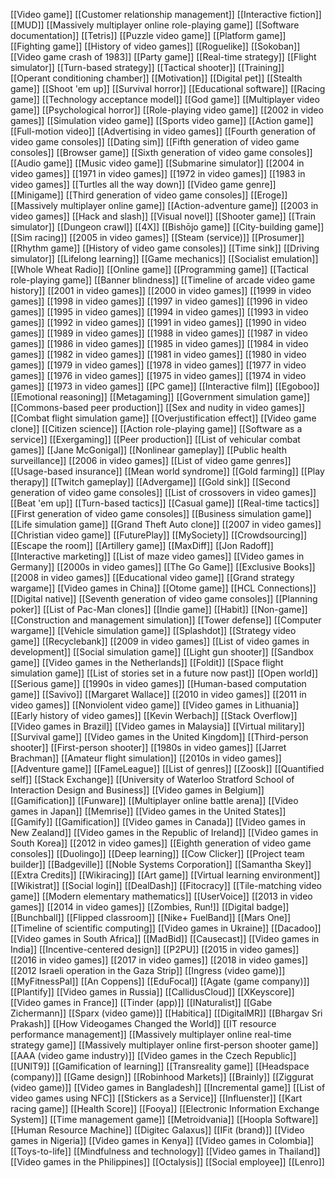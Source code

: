 [[Video game]]
[[Customer relationship management]]
[[Interactive fiction]]
[[MUD]]
[[Massively multiplayer online role-playing game]]
[[Software documentation]]
[[Tetris]]
[[Puzzle video game]]
[[Platform game]]
[[Fighting game]]
[[History of video games]]
[[Roguelike]]
[[Sokoban]]
[[Video game crash of 1983]]
[[Party game]]
[[Real-time strategy]]
[[Flight simulator]]
[[Turn-based strategy]]
[[Tactical shooter]]
[[Training]]
[[Operant conditioning chamber]]
[[Motivation]]
[[Digital pet]]
[[Stealth game]]
[[Shoot 'em up]]
[[Survival horror]]
[[Educational software]]
[[Racing game]]
[[Technology acceptance model]]
[[God game]]
[[Multiplayer video game]]
[[Psychological horror]]
[[Role-playing video game]]
[[2002 in video games]]
[[Simulation video game]]
[[Sports video game]]
[[Action game]]
[[Full-motion video]]
[[Advertising in video games]]
[[Fourth generation of video game consoles]]
[[Dating sim]]
[[Fifth generation of video game consoles]]
[[Browser game]]
[[Sixth generation of video game consoles]]
[[Audio game]]
[[Music video game]]
[[Submarine simulator]]
[[2004 in video games]]
[[1971 in video games]]
[[1972 in video games]]
[[1983 in video games]]
[[Turtles all the way down]]
[[Video game genre]]
[[Minigame]]
[[Third generation of video game consoles]]
[[Eroge]]
[[Massively multiplayer online game]]
[[Action-adventure game]]
[[2003 in video games]]
[[Hack and slash]]
[[Visual novel]]
[[Shooter game]]
[[Train simulator]]
[[Dungeon crawl]]
[[4X]]
[[Bishōjo game]]
[[City-building game]]
[[Sim racing]]
[[2005 in video games]]
[[Steam (service)]]
[[Prosumer]]
[[Rhythm game]]
[[History of video game consoles]]
[[Time sink]]
[[Driving simulator]]
[[Lifelong learning]]
[[Game mechanics]]
[[Socialist emulation]]
[[Whole Wheat Radio]]
[[Online game]]
[[Programming game]]
[[Tactical role-playing game]]
[[Banner blindness]]
[[Timeline of arcade video game history]]
[[2001 in video games]]
[[2000 in video games]]
[[1999 in video games]]
[[1998 in video games]]
[[1997 in video games]]
[[1996 in video games]]
[[1995 in video games]]
[[1994 in video games]]
[[1993 in video games]]
[[1992 in video games]]
[[1991 in video games]]
[[1990 in video games]]
[[1989 in video games]]
[[1988 in video games]]
[[1987 in video games]]
[[1986 in video games]]
[[1985 in video games]]
[[1984 in video games]]
[[1982 in video games]]
[[1981 in video games]]
[[1980 in video games]]
[[1979 in video games]]
[[1978 in video games]]
[[1977 in video games]]
[[1976 in video games]]
[[1975 in video games]]
[[1974 in video games]]
[[1973 in video games]]
[[PC game]]
[[Interactive film]]
[[Egoboo]]
[[Emotional reasoning]]
[[Metagaming]]
[[Government simulation game]]
[[Commons-based peer production]]
[[Sex and nudity in video games]]
[[Combat flight simulation game]]
[[Overjustification effect]]
[[Video game clone]]
[[Citizen science]]
[[Action role-playing game]]
[[Software as a service]]
[[Exergaming]]
[[Peer production]]
[[List of vehicular combat games]]
[[Jane McGonigal]]
[[Nonlinear gameplay]]
[[Public health surveillance]]
[[2006 in video games]]
[[List of video game genres]]
[[Usage-based insurance]]
[[Mean world syndrome]]
[[Gold farming]]
[[Play therapy]]
[[Twitch gameplay]]
[[Advergame]]
[[Gold sink]]
[[Second generation of video game consoles]]
[[List of crossovers in video games]]
[[Beat 'em up]]
[[Turn-based tactics]]
[[Casual game]]
[[Real-time tactics]]
[[First generation of video game consoles]]
[[Business simulation game]]
[[Life simulation game]]
[[Grand Theft Auto clone]]
[[2007 in video games]]
[[Christian video game]]
[[FuturePlay]]
[[MySociety]]
[[Crowdsourcing]]
[[Escape the room]]
[[Artillery game]]
[[MaxDiff]]
[[Jon Radoff]]
[[Interactive marketing]]
[[List of maze video games]]
[[Video games in Germany]]
[[2000s in video games]]
[[The Go Game]]
[[Exclusive Books]]
[[2008 in video games]]
[[Educational video game]]
[[Grand strategy wargame]]
[[Video games in China]]
[[Otome game]]
[[HCL Connections]]
[[Digital native]]
[[Seventh generation of video game consoles]]
[[Planning poker]]
[[List of Pac-Man clones]]
[[Indie game]]
[[Habit]]
[[Non-game]]
[[Construction and management simulation]]
[[Tower defense]]
[[Computer wargame]]
[[Vehicle simulation game]]
[[Splashdot]]
[[Strategy video game]]
[[Recyclebank]]
[[2009 in video games]]
[[List of video games in development]]
[[Social simulation game]]
[[Light gun shooter]]
[[Sandbox game]]
[[Video games in the Netherlands]]
[[Foldit]]
[[Space flight simulation game]]
[[List of stories set in a future now past]]
[[Open world]]
[[Serious game]]
[[1990s in video games]]
[[Human-based computation game]]
[[Savivo]]
[[Margaret Wallace]]
[[2010 in video games]]
[[2011 in video games]]
[[Nonviolent video game]]
[[Video games in Lithuania]]
[[Early history of video games]]
[[Kevin Werbach]]
[[Stack Overflow]]
[[Video games in Brazil]]
[[Video games in Malaysia]]
[[Virtual military]]
[[Survival game]]
[[Video games in the United Kingdom]]
[[Third-person shooter]]
[[First-person shooter]]
[[1980s in video games]]
[[Jarret Brachman]]
[[Amateur flight simulation]]
[[2010s in video games]]
[[Adventure game]]
[[FameLeague]]
[[List of genres]]
[[Zoosk]]
[[Quantified self]]
[[Stack Exchange]]
[[University of Waterloo Stratford School of Interaction Design and Business]]
[[Video games in Belgium]]
[[Gamification]]
[[Funware]]
[[Multiplayer online battle arena]]
[[Video games in Japan]]
[[Memrise]]
[[Video games in the United States]]
[[Gamify]]
[[Gamification]]
[[Video games in Canada]]
[[Video games in New Zealand]]
[[Video games in the Republic of Ireland]]
[[Video games in South Korea]]
[[2012 in video games]]
[[Eighth generation of video game consoles]]
[[Duolingo]]
[[Deep learning]]
[[Cow Clicker]]
[[Project team builder]]
[[Badgeville]]
[[Noble Systems Corporation]]
[[Samantha Skey]]
[[Extra Credits]]
[[Wikiracing]]
[[Art game]]
[[Virtual learning environment]]
[[Wikistrat]]
[[Social login]]
[[DealDash]]
[[Fitocracy]]
[[Tile-matching video game]]
[[Modern elementary mathematics]]
[[UserVoice]]
[[2013 in video games]]
[[2014 in video games]]
[[Zombies, Run!]]
[[Digital badge]]
[[Bunchball]]
[[Flipped classroom]]
[[Nike+ FuelBand]]
[[Mars One]]
[[Timeline of scientific computing]]
[[Video games in Ukraine]]
[[Dacadoo]]
[[Video games in South Africa]]
[[MadBid]]
[[Causecast]]
[[Video games in India]]
[[Incentive-centered design]]
[[P2PU]]
[[2015 in video games]]
[[2016 in video games]]
[[2017 in video games]]
[[2018 in video games]]
[[2012 Israeli operation in the Gaza Strip]]
[[Ingress (video game)]]
[[MyFitnessPal]]
[[An Coppens]]
[[EduFocal]]
[[Agate (game company)]]
[[Plantify]]
[[Video games in Russia]]
[[CallidusCloud]]
[[XKeyscore]]
[[Video games in France]]
[[Tinder (app)]]
[[INaturalist]]
[[Gabe Zichermann]]
[[Sparx (video game)]]
[[Habitica]]
[[DigitalMR]]
[[Bhargav Sri Prakash]]
[[How Videogames Changed the World]]
[[IT resource performance management]]
[[Massively multiplayer online real-time strategy game]]
[[Massively multiplayer online first-person shooter game]]
[[AAA (video game industry)]]
[[Video games in the Czech Republic]]
[[UNIT9]]
[[Gamification of learning]]
[[Transreality game]]
[[Headspace (company)]]
[[Game design]]
[[Robinhood Markets]]
[[Brainly]]
[[Ziggurat (video game)]]
[[Video games in Bangladesh]]
[[Incremental game]]
[[List of video games using NFC]]
[[Stickers as a Service]]
[[Influenster]]
[[Kart racing game]]
[[Health Score]]
[[Fooya]]
[[Electronic Information Exchange System]]
[[Time management game]]
[[Metroidvania]]
[[Hoopla Software]]
[[Human Resource Machine]]
[[Digitec Galaxus]]
[[IFit (brand)]]
[[Video games in Nigeria]]
[[Video games in Kenya]]
[[Video games in Colombia]]
[[Toys-to-life]]
[[Mindfulness and technology]]
[[Video games in Thailand]]
[[Video games in the Philippines]]
[[Octalysis]]
[[Social employee]]
[[Lenro]]
